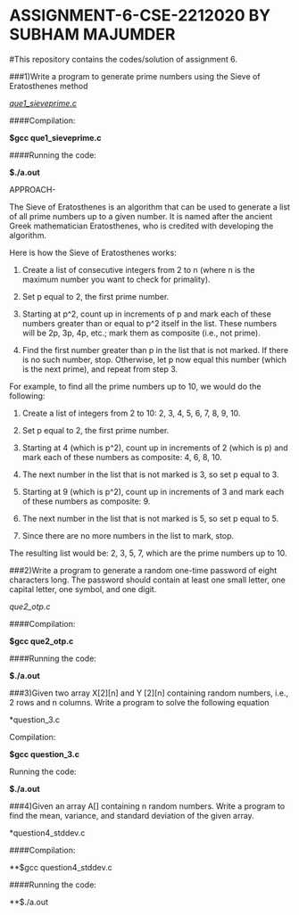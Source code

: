 # ASSIGNMENT-6-CSE-2212020 BY SUBHAM MAJUMDER
#This repository contains the codes/solution of assignment 6.

###1)Write a program to generate prime numbers using the Sieve of Eratosthenes method
 
 *[que1_sieveprime.c](https://github.com/bits-and-atoms/ASSIGNMENT-6-CSE-2212020/blob/8c8174e35a3a2750973fd44a35981efbd1c1bb69/que1_sieveprime.c)*
 
####Compilation:

**$gcc que1_sieveprime.c**

####Running the code:

**$./a.out**

APPROACH-

The Sieve of Eratosthenes is an algorithm that can be used to generate a list of all prime numbers up to a given number.
It is named after the ancient Greek mathematician Eratosthenes, who is credited with developing the algorithm.

Here is how the Sieve of Eratosthenes works:

1) Create a list of consecutive integers from 2 to n (where n is the maximum number you want to check for primality).

2) Set p equal to 2, the first prime number.

3) Starting at p^2, count up in increments of p and mark each of these numbers greater than or equal to p^2 itself in the list.
   These numbers will be 2p, 3p, 4p, etc.; mark them as composite (i.e., not prime).

4) Find the first number greater than p in the list that is not marked. 
   If there is no such number, stop. Otherwise, let p now equal this number (which is the next prime),
   and repeat from step 3.

For example, to find all the prime numbers up to 10, we would do the following:

1) Create a list of integers from 2 to 10: 2, 3, 4, 5, 6, 7, 8, 9, 10.

2) Set p equal to 2, the first prime number.

3) Starting at 4 (which is p^2), count up in increments of 2 (which is p) and mark each of these numbers as composite: 4, 6, 8, 10.

4) The next number in the list that is not marked is 3, so set p equal to 3.

5) Starting at 9 (which is p^2), count up in increments of 3 and mark each of these numbers as composite: 9.

6) The next number in the list that is not marked is 5, so set p equal to 5.

7) Since there are no more numbers in the list to mark, stop.

The resulting list would be: 2, 3, 5, 7, which are the prime numbers up to 10.

###2)Write a program to generate a random one-time password of eight characters long. The password
should contain at least one small letter, one capital letter, one symbol, and one digit.

 *que2_otp.c*

####Compilation:

**$gcc que2_otp.c**

####Running the code:

**$./a.out**

###3)Given two array X[2][n] and Y [2][n] containing random numbers, i.e., 2 rows and n columns.
Write a program to solve the following equation

 *question_3.c
 
Compilation:

**$gcc question_3.c**

Running the code:

**$./a.out**

###4)Given an array A[] containing n random numbers. Write a program to find the mean, variance,
and standard deviation of the given array.

 *question4_stddev.c
 
####Compilation:

**$gcc question4_stddev.c

####Running the code:

**$./a.out
